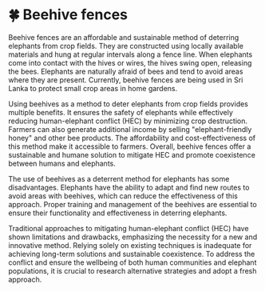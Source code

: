 # 🍀 Beehive fences

Beehive fences are an affordable and sustainable method of deterring elephants from crop fields. They are constructed using locally available materials and hung at regular intervals along a fence line. When elephants come into contact with the hives or wires, the hives swing open, releasing the bees. Elephants are naturally afraid of bees and tend to avoid areas where they are present. Currently, beehive fences are being used in Sri Lanka to protect small crop areas in home gardens.

Using beehives as a method to deter elephants from crop fields provides multiple benefits. It ensures the safety of elephants while effectively reducing human-elephant conflict (HEC) by minimizing crop destruction. Farmers can also generate additional income by selling "elephant-friendly honey" and other bee products. The affordability and cost-effectiveness of this method make it accessible to farmers. Overall, beehive fences offer a sustainable and humane solution to mitigate HEC and promote coexistence between humans and elephants.

The use of beehives as a deterrent method for elephants has some disadvantages. Elephants have the ability to adapt and find new routes to avoid areas with beehives, which can reduce the effectiveness of this approach. Proper training and management of the beehives are essential to ensure their functionality and effectiveness in deterring elephants.

Traditional approaches to mitigating human-elephant conflict (HEC) have shown limitations and drawbacks, emphasizing the necessity for a new and innovative method. Relying solely on existing techniques is inadequate for achieving long-term solutions and sustainable coexistence. To address the conflict and ensure the wellbeing of both human communities and elephant populations, it is crucial to research alternative strategies and adopt a fresh approach.
